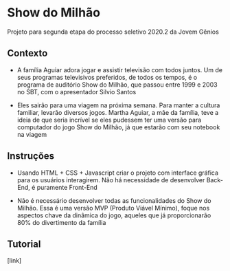 # Show do Milhão

Projeto para segunda etapa do processo seletivo 2020.2 da Jovem Gênios

## Contexto

- A família Aguiar adora jogar e assistir televisão com todos juntos. Um de seus programas televisivos preferidos, de todos os tempos, é o programa de auditório Show do Milhão, que passou entre 1999 e 2003 no SBT, com o apresentador Silvio Santos

- Eles sairão para uma viagem na próxima semana. Para manter a cultura familiar, levarão diversos jogos. Martha Aguiar, a mãe da família, teve a ideia de que seria incrível se eles pudessem ter uma versão para computador do jogo Show do Milhão, já que estarão com seu notebook na viagem

## Instruções

- Usando HTML + CSS + Javascript criar o projeto com interface gráfica para os usuários interagirem. Não há necessidade de desenvolver Back-End, é puramente Front-End

- Não é necessário desenvolver todas as funcionalidades do Show do Milhão. Essa é uma versão MVP (Produto Viável Mínimo), foque nos aspectos chave da dinâmica do jogo, aqueles que já proporcionarão 80% do divertimento da família

## Tutorial

[link]